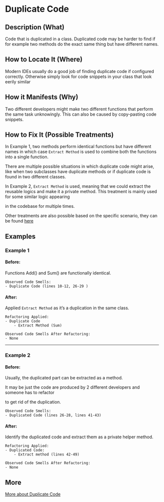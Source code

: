 # Duplicate Code

## Description (What)

Code that is duplicated in a class. Duplicated code may be harder to find if for example two methods do the exact same thing but have different names.

## How to Locate It (Where)

Modern IDEs usually do a good job of finding duplicate code if configured correctly.
Otherwise simply look for code snippets in your class that look eerily similar

## How it Manifests (Why)

Two different developers might make two different functions that perform the same task unknowingly. This can also be caused by copy-pasting code snippets.

## How to Fix It (Possible Treatments)

In Example 1, two methods perform identical functions but have different names in which case `Extract Method` is used to combine both the functions into a single function.

There are multiple possible situations in which duplicate code might arise, like when two subclasses have duplicate methods or if duplicate code is found in two different classes.

In Example 2, `Extract Method` is used, meaning that we could extract the reusable logics and make it a private method. This treatment is mainly used for some similar logic appearing

in the codebase for multiple times.

Other treatments are also possible based on the specific scenario, they can be found [here](https://refactoring.guru/smells/duplicate-code#:~:text=Treatment)

## Examples

### Example 1

#### Before:

Functions Add() and Sum() are functionally identical.

```
Observed Code Smells:
- Duplicate Code (lines 10-12, 26-29 )
```

#### After:

Applied `Extract Method` as it’s a duplication in the same class.

```
Refactoring Applied:
- Duplicate Code
    - Extract Method (Sum)
```

```
Observed Code Smells After Refactoring:
- None
```

---

### Example 2

#### Before:

Usually, the duplicated part can be extracted as a method.

It may be just the code are produced by 2 different developers and someone has to refactor

to get rid of the duplication.

```
Observed Code Smells:
- Duplicated Code (lines 26-28, lines 41-43)
```

#### After:

Identify the duplicated code and extract them as a private helper method.

```
Refactoring Applied:
- Duplicated Code:
    - Extract method (lines 42-49)
```

```
Observed Code Smells After Refactoring:
- None
```
## More

[More about Duplicate Code](https://refactoring.guru/smells/duplicate-code)
